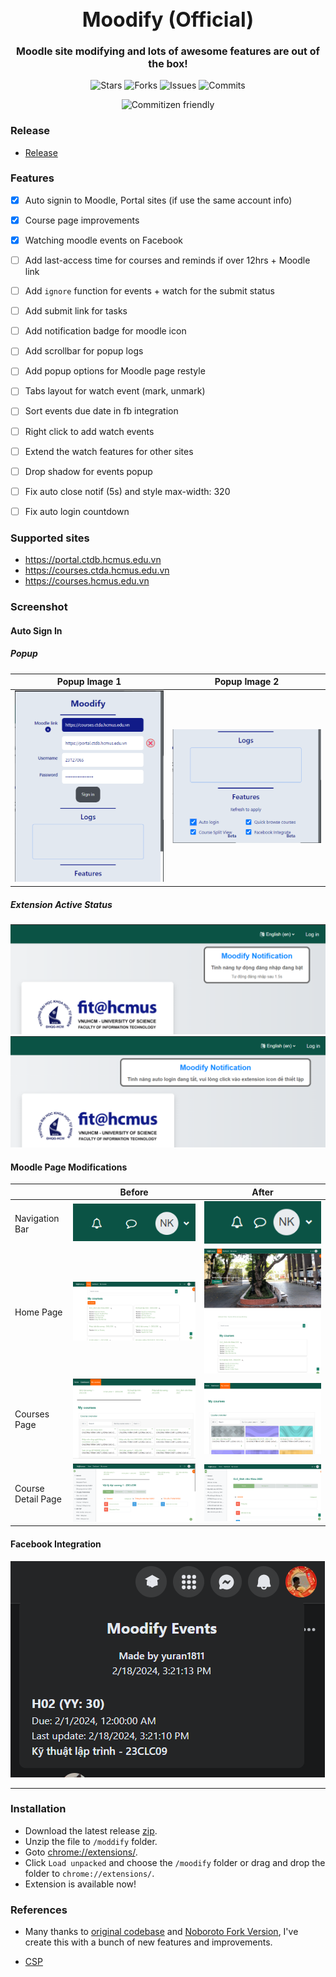 <h1 align="center" style="font-size: 32px">Moodify (Official)</h1>

<p align="center" style="font-size: 16px"><strong>Moodle site modifying and lots of awesome features are out of the box!</strong></p>

<p align="center">
  <img alt="Stars" src="https://badgen.net/github/stars/yuran1811/moodify">
  <img alt="Forks" src="https://badgen.net/github/forks/yuran1811/moodify">
  <img alt="Issues" src="https://badgen.net/github/issues/yuran1811/moodify">
  <img alt="Commits" src="https://badgen.net/github/commits/yuran1811/moodify">
</p>
<p align="center">
  <img alt="Commitizen friendly" src="https://img.shields.io/badge/commitizen-friendly-brightgreen.svg">
</p>

### Release

- [Release](https://github.com/yuran1811/moodify/releases)

### Features

- [x] Auto signin to Moodle, Portal sites (if use the same account info)
- [x] Course page improvements
- [x] Watching moodle events on Facebook

- [ ] Add last-access time for courses and reminds if over 12hrs + Moodle link
- [ ] Add `ignore` function for events + watch for the submit status
- [ ] Add submit link for tasks
- [ ] Add notification badge for moodle icon
- [ ] Add scrollbar for popup logs
- [ ] Add popup options for Moodle page restyle

- [ ] Tabs layout for watch event (mark, unmark)
- [ ] Sort events due date in fb integration
- [ ] Right click to add watch events
- [ ] Extend the watch features for other sites

- [ ] Drop shadow for events popup
- [ ] Fix auto close notif (5s) and style max-width: 320
- [ ] Fix auto login countdown

### Supported sites

- https://portal.ctdb.hcmus.edu.vn
- https://courses.ctda.hcmus.edu.vn
- https://courses.hcmus.edu.vn

### Screenshot

#### Auto Sign In

##### Popup

| Popup Image 1                                        | Popup Image 2                                        |
| ---------------------------------------------------- | ---------------------------------------------------- |
| ![popup image 1](public/screenshots/extension-1.png) | ![popup image 2](public/screenshots/extension-2.png) |

##### Extension Active Status

![login-set](public/screenshots/auto-login.png)
![not-set](public/screenshots/not-enable-auto-login.png)

#### Moodle Page Modifications

|                    | Before                                               | After                                                        |
| ------------------ | ---------------------------------------------------- | ------------------------------------------------------------ |
| Navigation Bar     | ![before](public/screenshots/nav-bar.png)            | ![after](public/screenshots/original/nav-bar.png)            |
| Home Page          | ![before](public/screenshots/home-page.png)          | ![after](public/screenshots/original/home-page.png)          |
| Courses Page       | ![before](public/screenshots/my-courses-page.png)    | ![after](public/screenshots/original/my-courses-page.png)    |
| Course Detail Page | ![before](public/screenshots/course-detail-page.png) | ![after](public/screenshots/original/course-detail-page.png) |

#### Facebook Integration

![facebook-integrate](public/screenshots/facebook-integrate.png)

---

### Installation

- Download the latest release [zip](https://github.com/yuran1811/moodify/releases).
- Unzip the file to `/moddify` folder.
- Goto [chrome://extensions/](chrome://extensions/).
- Click `Load unpacked` and choose the `/moodify` folder or drag and drop the folder to `chrome://extensions/`.
- Extension is available now!

### References

- Many thanks to [original codebase](https://github.com/tinwritescode/hcmus-moodle-improved) and [Noboroto Fork Version](https://github.com/Noboroto/hcmus-moodle-improved), I've create this with a bunch of new features and improvements.

- [CSP](https://content-security-policy.com/)
